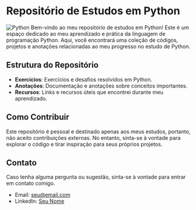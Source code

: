 # Repositório de Estudos em Python
![Python](https://www.google.com/url?sa=i&url=https%3A%2F%2Fen.wikipedia.org%2Fwiki%2FFile%3APython-logo-notext.svg&psig=AOvVaw0Y7Eqt2sDinA_lXL3hvFJx&ust=1700610750419000&source=images&cd=vfe&ved=0CBEQjRxqFwoTCNCFzO7i04IDFQAAAAAdAAAAABAE)
Bem-vindo ao meu repositório de estudos em Python! Este é um espaço dedicado ao meu aprendizado e prática da linguagem de programação Python. Aqui, você encontrará uma coleção de códigos, projetos e anotações relacionadas ao meu progresso no estudo de Python.

## Estrutura do Repositório

- **Exercícios**: Exercícios e desafios resolvidos em Python.
- **Anotações**: Documentação e anotações sobre conceitos importantes.
- **Recursos**: Links e recursos úteis que encontrei durante meu aprendizado.

## Como Contribuir

Este repositório é pessoal e destinado apenas aos meus estudos, portanto, não aceito contribuições externas. No entanto, sinta-se à vontade para explorar o código e tirar inspiração para seus próprios projetos.

## Contato

Caso tenha alguma pergunta ou sugestão, sinta-se à vontade para entrar em contato comigo.

- Email: seu@email.com
- LinkedIn: [Seu Nome](link_do_seu_perfil_linkedin)
